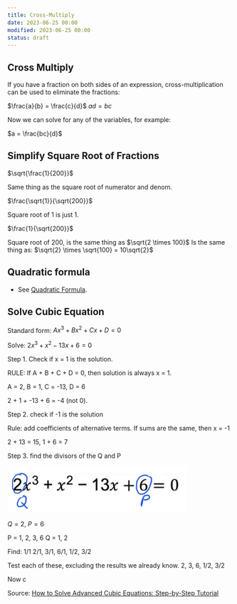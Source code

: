 ```yaml
---
title: Cross-Multiply
date: 2023-06-25 00:00
modified: 2023-06-25 00:00
status: draft
---
```


## Cross Multiply

If you have a fraction on both sides of an expression, cross-multiplication can be used to eliminate the fractions:

$\frac{a}{b} = \frac{c}{d}$
$ad = bc$

Now we can solve for any of the variables, for example:

$a = \frac{bc}{d}$

## Simplify Square Root of Fractions

$\sqrt{\frac{1}{200}}$

Same thing as the square root of numerator and denom.

$\frac{\sqrt{1}}{\sqrt{200}}$

Square root of 1 is just 1.

$\frac{1}{\sqrt{200}}$

Square root of 200, is the same thing as $\sqrt{2 \times 100}$ Is the same thing as: $\sqrt{2} \times \sqrt{100} = 10\sqrt{2}$

## Quadratic formula

* See [Quadratic Formula](quadratic-formula.md).

## Solve Cubic Equation

Standard form: $Ax^3 + Bx^2 + Cx + D = 0$

Solve: $2x^3 + x^2 - 13x + 6 = 0$

Step 1. Check if x = 1 is the solution.

RULE: If A + B + C + D = 0, then solution is always x = 1.

A = 2, B = 1, C = -13, D = 6

2 + 1 + -13 + 6 = -4 (not 0).

Step 2. check if -1 is the solution

Rule: add coefficients of alternative terms. If sums are the same, then x = -1

2 + 13 = 15, 1 + 6 = 7

Step 3. find the divisors of the Q and P

![Example of finding the divisors](../_media/algebra-cheatsheet-divisors-p-q.png)

$Q = 2$, $P = 6$

P = 1, 2, 3, 6
Q = 1, 2

Find: 1/1 2/1, 3/1, 6/1, 1/2, 3/2

Test each of these, excluding the results we already know. 2, 3, 6, 1/2, 3/2

Now c

Source: [How to Solve Advanced Cubic Equations: Step-by-Step Tutorial](https://www.youtube.com/watch?v=hXXdCRsNYOU)
